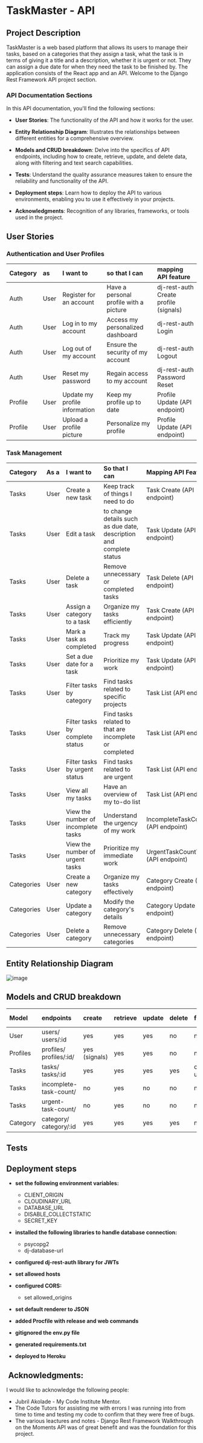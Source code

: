 # TaskMaster - API
## Project Description

TaskMaster is a web based platform that allows its users to manage their tasks, based on a categories that they assign a task, what the task is in terms of giving it a title and a description, whether it is urgent or not. They can assign a due date for when they need the task to be finished by. The application consists of the React app and an API. Welcome to the Django Rest Framework API project section.

### API Documentation Sections

In this API documentation, you'll find the following sections:

- **User Stories**: The functionality of the API and how it works for the user.

- **Entity Relationship Diagram**: Illustrates the relationships between different entities for a comprehensive overview.

- **Models and CRUD breakdown**: Delve into the specifics of API endpoints, including how to create, retrieve, update, and delete data, along with filtering and text search capabilities.

- **Tests**: Understand the quality assurance measures taken to ensure the reliability and functionality of the API.

- **Deployment steps**: Learn how to deploy the API to various environments, enabling you to use it effectively in your projects.

- **Acknowledgments**: Recognition of any libraries, frameworks, or tools used in the project.

## User Stories

### Authentication and User Profiles

| Category | as | I want to | so that I can | mapping API feature |
| :--- | :--- | :--- | :--- | :--- |
| Auth | User | Register for an account | Have a personal profile with a picture | dj-rest-auth Create profile (signals) |
| Auth | User | Log in to my account | Access my personalized dashboard | dj-rest-auth Login |
| Auth | User | Log out of my account | Ensure the security of my account | dj-rest-auth Logout |
| Auth | User | Reset my password | Regain access to my account | dj-rest-auth Password Reset |
| Profile | User | Update my profile information | Keep my profile up to date | Profile Update (API endpoint) |
| Profile | User | Upload a profile picture | Personalize my profile | Profile Update (API endpoint) |

### Task Management

| Category | As a | I want to | So that I can | Mapping API Feature |
| :--- | :--- | :--- | :--- | :--- |
| Tasks | User | Create a new task | Keep track of things I need to do | Task Create (API endpoint) |
| Tasks | User | Edit a task | to change details such as due date, description and complete status | Task Update (API endpoint) |
| Tasks | User | Delete a task | Remove unnecessary or completed tasks | Task Delete (API endpoint) |
| Tasks | User | Assign a category to a task | Organize my tasks efficiently | Task Create (API endpoint) |
| Tasks | User | Mark a task as completed | Track my progress | Task Update (API endpoint) |
| Tasks | User | Set a due date for a task | Prioritize my work | Task Update (API endpoint) |
| Tasks | User | Filter tasks by category | Find tasks related to specific projects | Task List (API endpoint) |
| Tasks | User | Filter tasks by complete status | Find tasks related to that are incomplete or completed | Task List (API endpoint) |
| Tasks | User | Filter tasks by urgent status | Find tasks related to are urgent | Task List (API endpoint) |
| Tasks | User | View all my tasks | Have an overview of my to-do list | Task List (API endpoint) |
| Tasks | User | View the number of incomplete tasks | Understand the urgency of my work | IncompleteTaskCountView (API endpoint) |
| Tasks | User | View the number of urgent tasks | Prioritize my immediate work | UrgentTaskCountView (API endpoint) |
| Categories | User | Create a new category | Organize my tasks effectively | Category Create (API endpoint) |
| Categories | User | Update a category | Modify the category's details | Category Update (API endpoint) |
| Categories | User | Delete a category | Remove unnecessary categories | Category Delete (API endpoint) |



## Entity Relationship Diagram

![image](https://github.com/Neillcllghn/drf_api_TO_DO_mock/assets/109948740/89887618-b823-4d3d-80c0-209c812caa34)


## Models and CRUD breakdown

| Model | endpoints | create | retrieve | update | delete | filter | text search |
| :--- | :--- | :--- | :--- | :--- | :--- | :--- | :--- |
| User | users/ users/:id | yes | yes | yes | no | no | no |
| Profiles | profiles/ profiles/:id/ | yes (signals) | yes | yes | no | no | no |
| Tasks | tasks/ tasks/:id | yes | yes | yes | yes | completed, urgent | title |
| Tasks | incomplete-task-count/ | no | yes | no | no | no | no |
| Tasks | urgent-task-count/ | no | yes | no | no | no | no |
| Category | category/ category/:id | yes | yes | yes | yes | no | title |

## Tests

## Deployment steps

- **set the following environment variables:**
  - CLIENT_ORIGIN
  - CLOUDINARY_URL
  - DATABASE_URL
  - DISABLE_COLLECTSTATIC
  - SECRET_KEY
  
- **installed the following libraries to handle database connection:**
  - psycopg2
  - dj-database-url

- **configured dj-rest-auth library for JWTs**
- **set allowed hosts**
- **configured CORS:**
  - set allowed_origins
  
- **set default renderer to JSON**
- **added Procfile with release and web commands**
- **gitignored the env.py file**
- **generated requirements.txt**
- **deployed to Heroku**


##  Acknowledgments:

I would like to acknowledge the following people:

- Jubril Akolade - My Code Institute Mentor.
- The Code Tutors for assisting me with errors I was running into from time to time and testing my code to confirm that they were free of bugs.
- The various leactures and notes - Django Rest Framework Walkthrough on the Moments API was of great benefit and was the foundation for this project.
